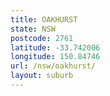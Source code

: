 ```yaml
---
title: OAKHURST
state: NSW
postcode: 2761
latitude: -33.742006
longitude: 150.84746
url: /nsw/oakhurst/
layout: suburb
---
```

